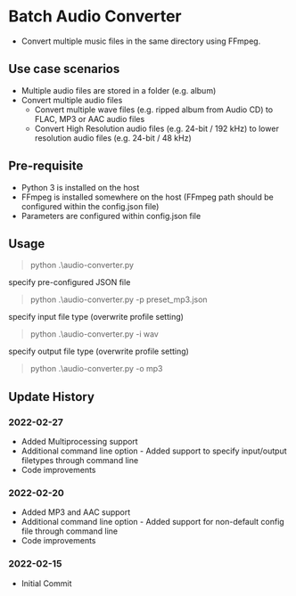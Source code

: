 # Batch Audio Converter
- Convert multiple music files in the same directory using FFmpeg.

## Use case scenarios
- Multiple audio files are stored in a folder (e.g. album)
- Convert multiple audio files
  - Convert multiple wave files (e.g. ripped album from Audio CD) to FLAC, MP3 or AAC audio files
  - Convert High Resolution audio files (e.g. 24-bit / 192 kHz) to lower resolution audio files (e.g. 24-bit / 48 kHz)

## Pre-requisite
- Python 3 is installed on the host
- FFmpeg is installed somewhere on the host (FFmpeg path should be configured within the config.json file)
- Parameters are configured within config.json file

## Usage
> python .\audio-converter.py

specify pre-configured JSON file
> python .\audio-converter.py -p preset_mp3.json

specify input file type (overwrite profile setting)
> python .\audio-converter.py -i wav

specify output file type (overwrite profile setting)
> python .\audio-converter.py -o mp3

## Update History
### 2022-02-27
- Added Multiprocessing support
- Additional command line option - Added support to specify input/output filetypes through command line
- Code improvements

### 2022-02-20
- Added MP3 and AAC support
- Additional command line option - Added support for non-default config file through command line
- Code improvements

### 2022-02-15
- Initial Commit
